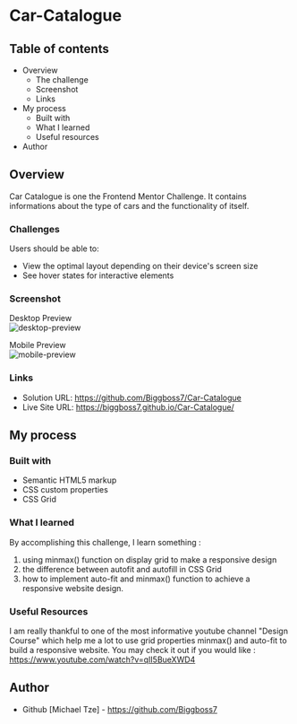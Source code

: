 # Car-Catalogue

## Table of contents
- Overview
  - The challenge
  - Screenshot
  - Links
- My process
  - Built with
  - What I learned
  - Useful resources
- Author

## Overview
Car Catalogue is one the Frontend Mentor Challenge. It contains informations about
the type of cars and the functionality of itself.

### Challenges
Users should be able to:

- View the optimal layout depending on their device's screen size
- See hover states for interactive elements

### Screenshot
Desktop Preview \
![desktop-preview](https://user-images.githubusercontent.com/105411073/178129535-48446ba4-26a8-4398-967d-d9e1da1347a2.png)

Mobile Preview \
![mobile-preview](https://user-images.githubusercontent.com/105411073/178129544-562f5c1f-bc59-49bc-99a1-9158ba2911bc.png)

### Links

- Solution URL: https://github.com/Biggboss7/Car-Catalogue
- Live Site URL: https://biggboss7.github.io/Car-Catalogue/

## My process

### Built with
- Semantic HTML5 markup
- CSS custom properties
- CSS Grid

### What I learned
By accomplishing this challenge, I learn something :
1. using minmax() function on display grid to make a responsive design
2. the difference between autofit and autofill in CSS Grid
3. how to implement auto-fit and minmax() function to achieve a responsive website design.

### Useful Resources
I am really thankful to one of the most informative youtube channel "Design Course" which help me a lot to 
use grid properties minmax() and auto-fit to build a responsive website.
You may check it out if you would like : https://www.youtube.com/watch?v=qII5BueXWD4

## Author
- Github [Michael Tze] - https://github.com/Biggboss7

